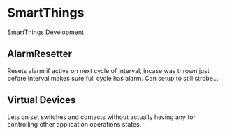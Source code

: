 # SmartThings
SmartThings Development

## AlarmResetter

Resets alarm if active on next cycle of interval, incase was thrown just before interval makes sure full cycle has alarm.  Can setup to still strobe...

## Virtual Devices

Lets on set switches and contacts without actually having any for controlling other application operations states.